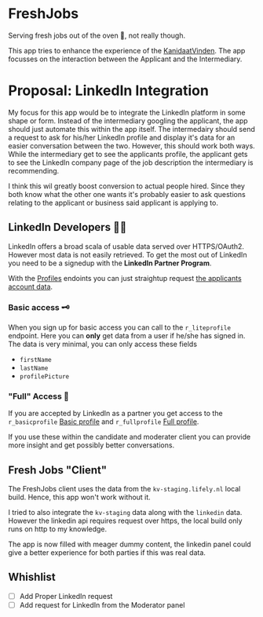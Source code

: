 # FreshJobs

Serving fresh jobs out of the oven 🥖, not really though.

This app tries to enhance the experience of the [KanidaatVinden](https://kv-staging.lifely.nl).
The app focusses on the interaction between the Applicant and the Intermediary.

# Proposal: LinkedIn Integration
My focus for this app would be to integrate the LinkedIn platform in some shape or form.
Instead of the intermediary googling the applicant, the app should just automate this within the app itself.
The intermedairy should send a request to ask for his/her LinkedIn profile and display it's data for an easier conversation between the two.
However, this should work both ways.
While the intermediary get to see the applicants profile, the applicant gets to see the LinkedIn company page of the job description the intermediary is recommending.

I think this wil greatly boost conversion to actual people hired.
Since they both know what the other one wants it's probably easier to ask questions relating to the applicant or business said applicant is applying to.

## LinkedIn Developers 👨‍💻

LinkedIn offers a broad scala of usable data served over HTTPS/OAuth2. However most data is not easily retrieved.
To get the most out of LinkedIn you need to be a signedup with the **LinkedIn Partner Program**.

With the [Profiles](https://docs.microsoft.com/en-us/linkedin/shared/references/v2/profile) endoints you can just straightup request [the applicants account data](https://docs.microsoft.com/en-us/linkedin/shared/integrations/people/profile-api?context=linkedin/consumer/context#retrieve-other-members-profile).

### Basic access 🗝

When you sign up for basic access you can call to the `r_liteprofile` endpoint.
Here you can **only** get data from a user if he/she has signed in.
The data is very minimal, you can only access these fields

- `firstName`
- `lastName`
- `profilePicture`

### "Full" Access 🔑

If you are accepted by LinkedIn as a partner you get access to the `r_basicprofile` [Basic profile](https://docs.microsoft.com/en-us/linkedin/shared/references/v2/profile/basic-profile?context=linkedin/consumer/context) and `r_fullprofile` [Full profile](https://docs.microsoft.com/en-us/linkedin/shared/references/v2/profile/full-profile?context=linkedin/consumer/context).

If you use these within the candidate and moderater client you can provide more insight and get possibly better conversations.

## Fresh Jobs "Client"

The FreshJobs client uses the data from the `kv-staging.lifely.nl` local build.
Hence, this app won't work without it.

I tried to also integrate the `kv-staging` data along with the `linkedin` data. However the linkedin api requires request over https, the local build only runs on http to my knowledge.

The app is now filled with meager dummy content, the linkedin panel could give a better experience for both parties if this was real data.

## Whishlist

- [ ] Add Proper LinkedIn request
- [ ] Add request for LinkedIn from the Moderator panel 